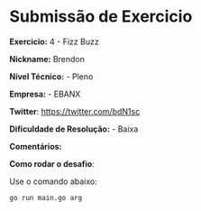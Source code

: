 # Submissão de Exercicio                          

**Exercicio:** 4 - Fizz Buzz

**Nickname:** Brendon

**Nível Técnico:** - Pleno

**Empresa:** - EBANX

**Twitter**: https://twitter.com/bdN1sc

**Dificuldade de Resolução:** - Baixa

**Comentários:** 

**Como rodar o desafio**:

Use o comando abaixo:
```bash
go run main.go arg
```
